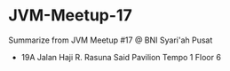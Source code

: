 # JVM-Meetup-17
Summarize from JVM Meetup #17 @ BNI Syari'ah Pusat

- 19A Jalan Haji R. Rasuna Said  Pavilion Tempo 1 Floor 6

